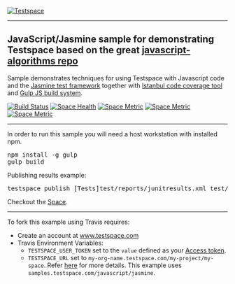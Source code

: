[![Testspace](http://www.testspace.com/public/img/testspace_logo.png)](http://www.testspace.com)
***

## JavaScript/Jasmine sample for demonstrating Testspace based on the great [javascript-algorithms repo](mgechev/javascript-algorithms)

Sample demonstrates techniques for using Testspace with Javascript code and the [Jasmine test framework](http://jasmine.github.io/) together with [Istanbul code coverage tool](https://gotwarlost.github.io/istanbul/) and [Gulp JS build system](http://gulpjs.com/).

[![Build Status](https://travis-ci.org/testspace-samples/javascript.jasmine.svg?branch=master)](https://travis-ci.org/testspace-samples/php.phpunit)
[![Space Health](https://samples.testspace.com/projects/89/spaces/298/badge)](https://samples.testspace.com/projects/89/spaces/298 "Test Cases")
[![Space Metric](https://samples.testspace.com/projects/89/spaces/298/metrics/198/badge)](https://samples.testspace.com/projects/89/spaces/298/metrics#metric-198 "Branch/Condition Coverage")
[![Space Metric](https://samples.testspace.com/projects/89/spaces/298/metrics/197/badge)](https://samples.testspace.com/projects/89/spaces/298/metrics#metric-197 "Function/Method Coverage")
[![Space Metric](https://samples.testspace.com/projects/89/spaces/298/metrics/191/badge)](https://samples.testspace.com/projects/89/spaces/298/metrics#metric-191 "Line/Statement Coverage")


***

In order to run this sample you will need a host workstation with installed npm.

<pre>
npm install -g gulp
gulp build
</pre>

Publishing results example: 

<pre>
testspace publish [Tests]test/reports/junitresults.xml test/reports/coverage/clover.xml
</pre> 

Checkout the [Space](https://samples.testspace.com/projects/javascript/spaces/jasmine). 

***

To fork this example using Travis requires:
  - Create an account at www.testspace.com
  - Travis Environment Variables:
    - `TESTSPACE_USER_TOKEN` set to the `value` defined as your [Access token](http://help.testspace.com/using-your-organization:user-settings).
    - `TESTSPACE_URL` set to `my-org-name.testspace.com/my-project/my-space`. Refer [here](http://help.testspace.com/reference:runner-reference#config) for more details. This example uses `samples.testspace.com/javascript/jasmine`.
